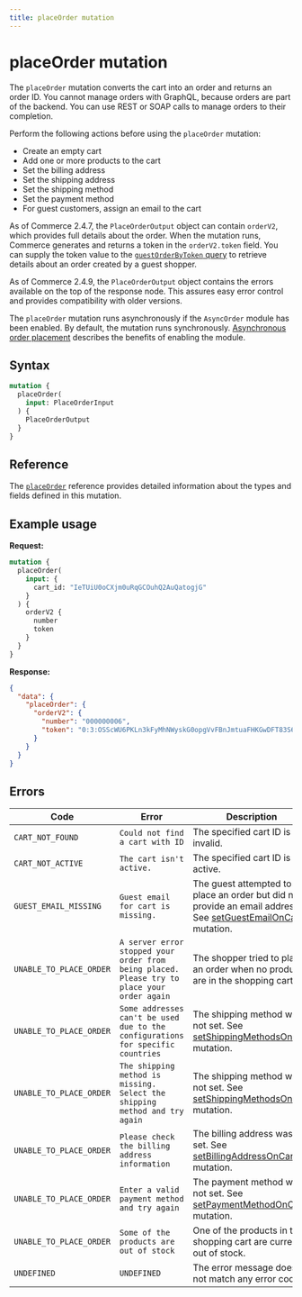 ```yaml
---
title: placeOrder mutation
---
```


# placeOrder mutation

The `placeOrder` mutation converts the cart into an order and returns an order ID. You cannot manage orders with GraphQL, because orders are part of the backend. You can use REST or SOAP calls to manage orders to their completion.

Perform the following actions before using the `placeOrder` mutation:

-  Create an empty cart
-  Add one or more products to the cart
-  Set the billing address
-  Set the shipping address
-  Set the shipping method
-  Set the payment method
-  For guest customers, assign an email to the cart

As of Commerce 2.4.7, the `PlaceOrderOutput` object can contain `orderV2`, which provides full details about the order. When the mutation runs, Commerce generates and returns a token in the `orderV2.token` field. You can supply the token value to the [`guestOrderByToken` query](../../orders/queries/guest-order-by-token.md) to retrieve details about an order created by a guest shopper.

As of Commerce 2.4.9, the `PlaceOrderOutput` object contains the errors available on the top of the response node. This assures easy error control and provides compatibility with older versions.

<InlineAlert variant="info" slots="text" />

The `placeOrder` mutation runs asynchronously if the `AsyncOrder` module has been enabled. By default, the mutation runs synchronously. [Asynchronous order placement](https://experienceleague.adobe.com/docs/commerce-operations/performance-best-practices/high-throughput-order-processing.html#asynchronous-order-placement) describes the benefits of enabling the module.

## Syntax

```graphql
mutation {
  placeOrder(
    input: PlaceOrderInput
  ) {
    PlaceOrderOutput
  }
}
```

## Reference

The [`placeOrder`](https://developer.adobe.com/commerce/webapi/graphql-api/index.html#mutation-placeOrder) reference provides detailed information about the types and fields defined in this mutation.

## Example usage

**Request:**

```graphql
mutation {
  placeOrder(
    input: {
      cart_id: "IeTUiU0oCXjm0uRqGCOuhQ2AuQatogjG"
    }
  ) {
    orderV2 {
      number
      token
    }
  }
}
```

**Response:**

```json
{
  "data": {
    "placeOrder": {
      "orderV2": {
        "number": "000000006",
        "token": "0:3:OSScWU6PKLn3kFyMhNWyskG0opgVvFBnJmtuaFHKGwDFT83S6Kv9U39iYwixuU+vhwDz2AF4pCs3GtLhHbQ="
      }
    }
  }
}
```

## Errors

Code | Error | Description
--- | --- | ---
`CART_NOT_FOUND` | `Could not find a cart with ID` | The specified cart ID is invalid.
`CART_NOT_ACTIVE` | `The cart isn't active.` | The specified cart ID is not active.
`GUEST_EMAIL_MISSING` | `Guest email for cart is missing.` | The guest attempted to place an order but did not provide an email address. See [setGuestEmailOnCart](../../cart/mutations/set-guest-email.md) mutation.
`UNABLE_TO_PLACE_ORDER` | `A server error stopped your order from being placed. Please try to place your order again` | The shopper tried to place an order when no products are in the shopping cart.
`UNABLE_TO_PLACE_ORDER` | `Some addresses can't be used due to the configurations for specific countries` | The shipping method was not set. See [setShippingMethodsOnCart](set-shipping-method.md) mutation.
`UNABLE_TO_PLACE_ORDER` | `The shipping method is missing. Select the shipping method and try again` | The shipping method was not set. See [setShippingMethodsOnCart](set-shipping-method.md) mutation.
`UNABLE_TO_PLACE_ORDER` | `Please check the billing address information` | The billing address was not set. See [setBillingAddressOnCart](../../cart/mutations/set-billing-address.md) mutation.
`UNABLE_TO_PLACE_ORDER` | `Enter a valid payment method and try again` | The payment method was not set. See [setPaymentMethodOnCart](../../cart/mutations/set-payment-method.md) mutation.
`UNABLE_TO_PLACE_ORDER` | `Some of the products are out of stock` | One of the products in the shopping cart are currently out of stock.
`UNDEFINED` | `UNDEFINED` | The error message does not match any error code

